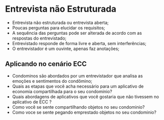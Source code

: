 # Entrevista não Estruturada

- Entrevista não estruturada ou entrevista aberta;
- Poucas perguntas para elucidar os requisitos;
- A sequência das perguntas pode ser alterada de acordo com as respostas do entrevistado;
- Entrevistado responde de forma livre e aberta, sem interferências;
- O entrevistador é um ouvinte, apenas faz anotações;

## Aplicando no cenário ECC

- Condominos são abordados por um entrevistador que analisa as emoções e sentimentos do condômino;
- Quais as etapas que você acha necessário para um aplicativo de economia compartilhada para o seu condominio?
- Quais abordagens de aplicativos que você gostaria que não tivessem no aplicativo de ECC ?
- Como você se sente compartilhando objetos no seu condominio?
- Como voce se sente pegando emprestado objetos no seu condominio?
